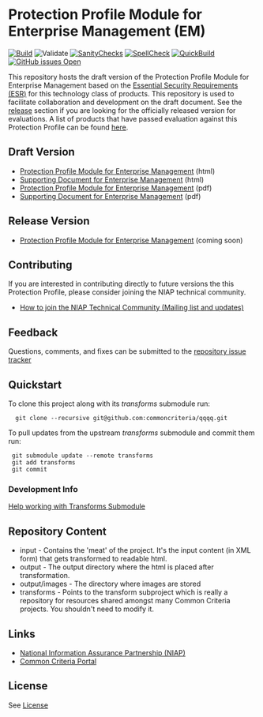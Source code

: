 Protection Profile Module for Enterprise Management (EM)
===============
[![Build](https://github.com/commoncriteria/esm-em/workflows/Build/badge.svg)](https://commoncriteria.github.io/pp/esm-em/esm-em-release.html)
![Validate](https://github.com/commoncriteria/esm-em/workflows/Validate/badge.svg)
[![SanityChecks](https://raw.githubusercontent.com/commoncriteria/esm-em/badges/master/warnings-badge.svg)](https://github.com/commoncriteria/esm-em/blob/gh-pages/SanityChecksOutput.md)
[![SpellCheck](https://raw.githubusercontent.com/commoncriteria/esm-em/badges/master/spell-badge.svg)](https://github.com/commoncriteria/esm-em/blob/gh-pages/SpellCheckReport.txt)
[![QuickBuild](https://github.com/commoncriteria/esm-em/actions/workflows/quick_build.yml/badge.svg)](https://commoncriteria.github.io/esm-em/esm-em-release.html)
[![GitHub issues Open](https://img.shields.io/github/issues/commoncriteria/esm-em.svg?maxAge=2592000)](https://github.com/commoncriteria/esm-em/issues) 

This repository hosts the draft version of the Protection Profile Module for Enterprise Management based on the 
[Essential Security Requirements (ESR)](https://commoncriteria.github.io/pp/esm-em/esm-em-esr.html) for this technology class of 
products. This repository is used to facilitate collaboration and development on the draft document. 
See the [release](#Release-Version) section if you are looking for the officially released version for evaluations.
A list of products that have passed evaluation against this Protection Profile can be found [here](placeholder).

## Draft Version

* [Protection Profile Module for Enterprise Management](https://commoncriteria.github.io/pp/esm-em/esm-em-release.html) (html)
* [Supporting Document for Enterprise Management](https://commoncriteria.github.io/pp/esm-em/esm-em-sd.html) (html)
* [Protection Profile Module for Enterprise Management](https://commoncriteria.github.io/pp/esm-em/esm-em-release.pdf) (pdf)
* [Supporting Document for Enterprise Management](https://commoncriteria.github.io/pp/esm-em/esm-em-sd.pdf) (pdf)

## Release Version
* [Protection Profile Module for Enterprise Management]() (coming soon)

## Contributing

If you are interested in contributing directly to future versions the this Protection Profile, please consider joining the NIAP technical community.
* [How to join the NIAP Technical Community (Mailing list and updates)](https://www.niap-ccevs.org/NIAP_Evolution/tech_communities.cfm)

## Feedback

Questions, comments, and fixes can be submitted to the [repository issue tracker](https://github.com/commoncriteria/esm-em/issues)

## Quickstart
To clone this project along with its _transforms_ submodule run:

````
  git clone --recursive git@github.com:commoncriteria/qqqq.git
````
To pull updates from the upstream _transforms_ submodule and commit them run:
````
 git submodule update --remote transforms
 git add transforms
 git commit
````

### Development Info
[Help working with Transforms Submodule](https://github.com/commoncriteria/transforms/wiki/Working-with-Transforms-as-a-Submodule)

## Repository Content
* input - Contains the 'meat' of the project. It's the input content (in XML form) that gets transformed to readable html.
* output - The output directory where the html is placed after transformation.
* output/images - The directory where images are stored
* transforms - Points to the transform subproject which is really a repository for resources shared amongst many Common Criteria projects. You shouldn't need to modify it.

## Links 
* [National Information Assurance Partnership (NIAP)](https://www.niap-ccevs.org/)
* [Common Criteria Portal](https://www.commoncriteriaportal.org/)

## License
See [License](./LICENSE)

